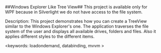 ##Windows Explorer Like Tree View##
This project is available only for WPF because in Silverlight we do not have access to the file system.

Description:
This project demonstrates how you can create a TreeView similar to the Windows Explorer's one. The application traverses the file system of the user and displays all available drives, folders and files. Also it applies different styles to the different items.

<keywords: loadondemand, databinding, mvvm >
